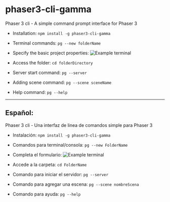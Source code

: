 # phaser3-cli-gamma

Phaser 3 cli - A simple command prompt interface for Phaser 3

- Installation: 
```npm install -g phaser3-cli-gamma```

- Terminal commands: 
```pg --new folderName```

- Specify the basic project properties: 
![Example terminal](https://i.gyazo.com/0daf6bdbd26ada7cdcd94b68cec8bf6c.png "Example terminal")



- Access the folder: 
```cd folderDirectory```

- Server start command: 
```pg --server```

- Adding scene command: 
```pg --scene sceneName```

- Help command: 
```pg --help```

---

## Español: 
Phaser 3 cli - Una interfaz de linea de comandos simple para Phaser 3

- Instalación: 
```npm install -g phaser3-cli-gamma```

- Comandos para terminal/consola: 
```pg --new FolderName```

- Completa el formulario: 
![Example terminal](https://i.gyazo.com/0daf6bdbd26ada7cdcd94b68cec8bf6c.png "Example terminal")



- Accede a la carpeta: 
```cd FolderName```

- Comando para iniciar el servidor: 
```pg --server```

- Comando para agregar una escena: 
```pg --scene nombreScena```

- Comando para ayuda: 
```pg --help```